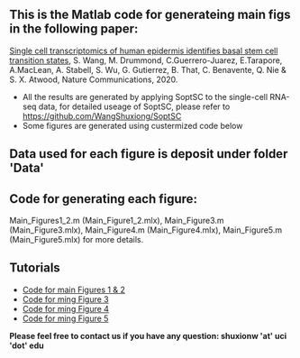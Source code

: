 ## This is the Matlab code for generateing main figs in the following paper:
[Single cell transcriptomics of human epidermis identifies basal stem cell transition states](https://www.nature.com/articles/s41467-020-18075-7),
S. Wang, M. Drummond, C.Guerrero-Juarez, E.Tarapore, A.MacLean, A. Stabell, S. Wu, G. Gutierrez, B. That, C. Benavente, Q. Nie & S. X. Atwood,
Nature Communications, 2020. 

* All the results are generated by applying SoptSC to the single-cell RNA-seq data, for detailed useage of SoptSC, please refer to
https://github.com/WangShuxiong/SoptSC
* Some figures are generated using custermized code below

## Data used for each figure is deposit under folder 'Data'

## Code for generating each figure:
Main_Figures1_2.m (Main_Figure1_2.mlx), Main_Figure3.m (Main_Figure3.mlx), Main_Figure4.m (Main_Figure4.mlx), Main_Figure5.m (Main_Figure5.mlx) for more details.

## Tutorials
- [Code for main Figures 1 & 2](https://htmlpreview.github.io/?https://github.com/WangShuxiong/Human_Epi/blob/master/Main_Figure1_2.html)
- [Code for ming Figure 3](https://htmlpreview.github.io/?https://github.com/WangShuxiong/Human_Epi/blob/master/Main_Figure3.html)
- [Code for ming Figure 4](https://htmlpreview.github.io/?https://github.com/WangShuxiong/Human_Epi/blob/master/Main_Figure4.html)
- [Code for ming Figure 5](https://htmlpreview.github.io/?https://github.com/WangShuxiong/Human_Epi/blob/master/Main_Figure5.html)


**Please feel free to contact us if you have any question: shuxionw 'at' uci 'dot' edu**
